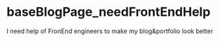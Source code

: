 # baseBlogPage_needFrontEndHelp
I need help of FronEnd engineers to make my blog&amp;portfolio look better
